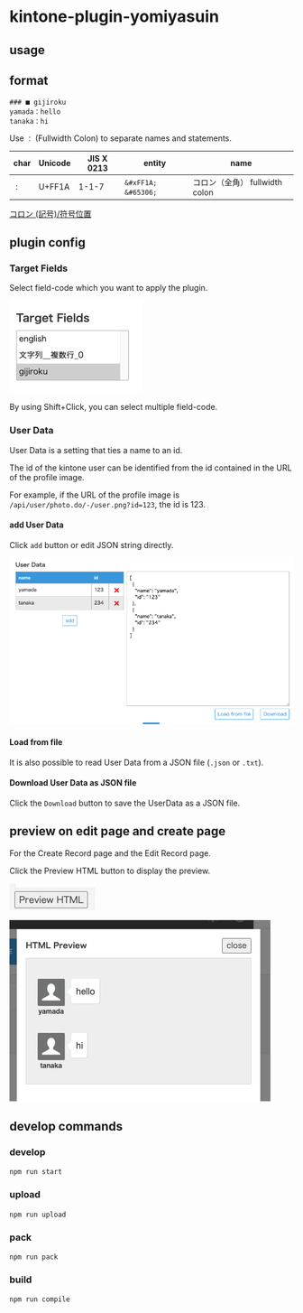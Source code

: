 # kintone-plugin-yomiyasuin

## usage

## format

```
### ■ gijiroku
yamada：hello
tanaka：hi
```

Use `：` (Fullwidth Colon) to separate names and statements.

| char | Unicode | JIS X 0213 | entity                | name                           |
| ---- | ------- | ---------- | --------------------- | ------------------------------ |
| `：`   | U+FF1A  | 1-1-7      | `&#xFF1A;` `&#65306;` | コロン（全角） fullwidth colon |

[コロン (記号)/符号位置](<https://ja.wikipedia.org/wiki/%E3%82%B3%E3%83%AD%E3%83%B3_(%E8%A8%98%E5%8F%B7)#%E7%AC%A6%E5%8F%B7%E4%BD%8D%E7%BD%AE>)

## plugin config

### Target Fields

Select field-code which you want to apply the plugin.

![](docs/target_fields.png)

By using Shift+Click, you can select multiple field-code.

### User Data

User Data is a setting that ties a name to an id.

The id of the kintone user can be identified from the id contained in the URL of the profile image.

For example, if the URL of the profile image is `/api/user/photo.do/-/user.png?id=123`, the id is 123.

#### add User Data

Click `add` button or edit JSON string directly.

![](docs/user_data.png)

#### Load from file

It is also possible to read User Data from a JSON file (`.json` or `.txt`).

#### Download User Data as JSON file

Click the `Download` button to save the UserData as a JSON file.

## preview on edit page and create page

For the Create Record page and the Edit Record page.

Click the Preview HTML button to display the preview.

![](docs/preview_button.png)

![](docs/preview.png)

## develop commands

### develop

```
npm run start
```

### upload

```
npm run upload
```

### pack

```
npm run pack
```

### build

```
npm run compile
```
